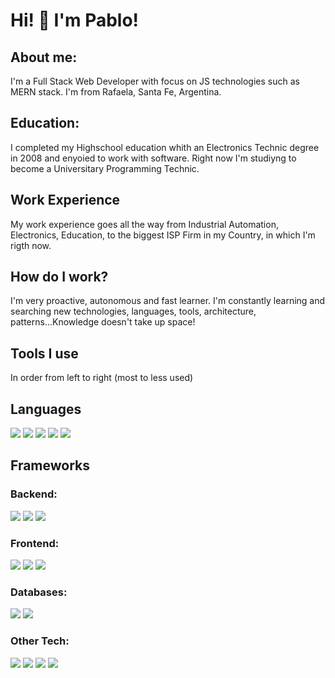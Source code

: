 # Hi! 👋 I'm Pablo!

## About me:
  I'm a Full Stack Web Developer with focus on JS technologies such as MERN stack. I'm from Rafaela, Santa Fe, Argentina.

## Education:
  I completed my Highschool education whith an Electronics Technic degree in 2008 and enyoied to work with software. 
  Right now I'm studiyng to become a Universitary Programming Technic.

## Work Experience
  My work experience goes all the way from Industrial Automation, Electronics, Education, to the biggest ISP Firm in my Country, in which I'm rigth now.

## How do I work?
  I'm very proactive, autonomous and fast learner.
  I'm constantly learning and searching new technologies, languages, tools, architecture, patterns...Knowledge doesn't take up space!
    
## Tools I use
  In order from left to right (most to less used) 
    
## Languages
![](https://img.shields.io/badge/Javascript%20-%23F7DF1E.svg?&logo=javascript&logoColor=%23323330)  ![](https://img.shields.io/badge/HTML5%20-%23E34F26.svg?&logo=html5&logoColor=white)  ![](https://img.shields.io/badge/CSS3%20-%231572B6.svg?&logo=css3&logoColor=white)  ![](https://img.shields.io/badge/C%20-%2300599C.svg?&logo=c&logoColor=white)  ![](https://img.shields.io/badge/Java-%23ED8B00.svg?&logo=java&logoColor=white)

## Frameworks
### Backend:
![](https://img.shields.io/badge/Node.js%20-%2343853D.svg?&logo=node.js&logoColor=white)  ![](https://img.shields.io/badge/Express.js%20-%23404d59.svg?&logo=express&logoColor=white)  ![](https://img.shields.io/badge/JWT%20-%23404d59.svg?&logo=JSON%20web%20tokens&logoColor=white)

### Frontend:
![](https://img.shields.io/badge/React.js%20-%2320232a.svg?&logo=react&logoColor=%2361DAFB)  ![](https://img.shields.io/badge/React%20Native%20-%2320232a.svg?&logo=react&logoColor=%2361DAFB) ![](https://img.shields.io/badge/Redux%20-%23593d88.svg?&logo=redux&logoColor=white)  ![]()

### Databases:
![](https://img.shields.io/badge/MongoDB-%234ea94b.svg?&logo=mongodb&logoColor=white)  ![](https://img.shields.io/badge/MySQL-%2300f.svg?&logo=mysql&logoColor=white)

### Other Tech:
![](https://img.shields.io/badge/Git%20-%23F05033.svg?&logo=git&logoColor=white)  ![](https://img.shields.io/badge/Heroku%20-%23430098.svg?&logo=heroku&logoColor=white) ![](https://img.shields.io/badge/-Jest-%23C21325?&logo=jest&logoColor=white)  ![](https://img.shields.io/badge/-Elasticsearch-%23005571?&logo=Elasticsearch&logoColor=white)
